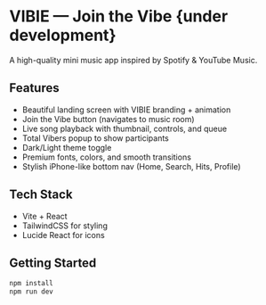 # VIBIE — Join the Vibe {under development}

A high-quality mini music app inspired by Spotify & YouTube Music.

## Features
- Beautiful landing screen with VIBIE branding + animation
- Join the Vibe button (navigates to music room)
- Live song playback with thumbnail, controls, and queue
- Total Vibers popup to show participants
- Dark/Light theme toggle
- Premium fonts, colors, and smooth transitions
- Stylish iPhone-like bottom nav (Home, Search, Hits, Profile)

## Tech Stack
- Vite + React
- TailwindCSS for styling
- Lucide React for icons

## Getting Started

```bash
npm install
npm run dev
